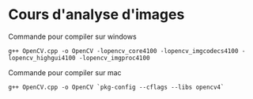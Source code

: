 # Cours d'analyse d'images

Commande pour compiler sur windows
```
g++ OpenCV.cpp -o OpenCV -lopencv_core4100 -lopencv_imgcodecs4100 -lopencv_highgui4100 -lopencv_imgproc4100
```
  
Commande pour compiler sur mac
```
g++ OpenCV.cpp -o OpenCV `pkg-config --cflags --libs opencv4`
```